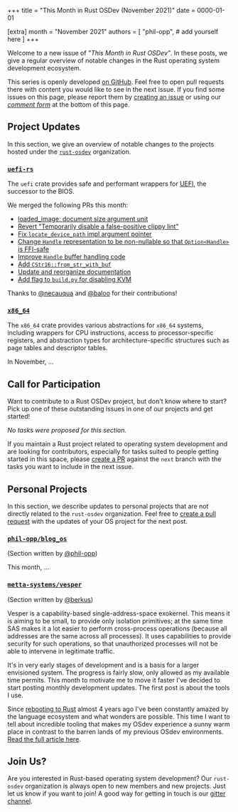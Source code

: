 +++
title = "This Month in Rust OSDev (November 2021)"
date = 0000-01-01

[extra]
month = "November 2021"
authors = [
    "phil-opp",
    # add yourself here
]
+++

Welcome to a new issue of _"This Month in Rust OSDev"_. In these posts, we give a regular overview of notable changes in the Rust operating system development ecosystem.

<!-- more -->

This series is openly developed [on GitHub](https://github.com/rust-osdev/homepage/). Feel free to open pull requests there with content you would like to see in the next issue. If you find some issues on this page, please report them by [creating an issue](https://github.com/rust-osdev/homepage/issues/new) or using our [_comment form_](#comment-form) at the bottom of this page.

<!--
    This is a draft for the upcoming "This Month in Rust OSDev (November 2021)" post.
    Feel free to create pull requests against the `next` branch to add your
    content here.
    Please take a look at the past posts on https://rust-osdev.com/ to see the
    general structure of these posts.
-->

## Project Updates

In this section, we give an overview of notable changes to the projects hosted under the [`rust-osdev`] organization.

[`rust-osdev`]: https://github.com/rust-osdev/about

### [`uefi-rs`](https://github.com/rust-osdev/uefi-rs)

The `uefi` crate provides safe and performant wrappers for [UEFI](https://en.wikipedia.org/wiki/Unified_Extensible_Firmware_Interface), the successor to the BIOS.

We merged the following PRs this month:

- [loaded_image: document size argument unit](https://github.com/rust-osdev/uefi-rs/pull/308)
- [Revert "Temporarily disable a false-positive clippy lint"](https://github.com/rust-osdev/uefi-rs/pull/312)
- [Fix `locate_device_path` impl argument pointer](https://github.com/rust-osdev/uefi-rs/pull/310)
- [Change `Handle` representation to be non-nullable so that `Option<Handle>` is FFI-safe](https://github.com/rust-osdev/uefi-rs/pull/309)
- [Improve `Handle` buffer handling code](https://github.com/rust-osdev/uefi-rs/pull/314)
- [Add `CStr16::from_str_with_buf`](https://github.com/rust-osdev/uefi-rs/pull/291)
- [Update and reorganize documentation](https://github.com/rust-osdev/uefi-rs/pull/315)
- [Add flag to `build.py` for disabling KVM](https://github.com/rust-osdev/uefi-rs/pull/316)

Thanks to [@necauqua](https://github.com/necauqua) and [@baloo](https://github.com/baloo) for their contributions!

### [`x86_64`](https://github.com/rust-osdev/x86_64)

The `x86_64` crate provides various abstractions for `x86_64` systems, including wrappers for CPU instructions, access to processor-specific registers, and abstraction types for architecture-specific structures such as page tables and descriptor tables.

In November, …

## Call for Participation

Want to contribute to a Rust OSDev project, but don't know where to start? Pick up one of these outstanding
issues in one of our projects and get started!

<!--
Please use the following template for adding items:
- [(`repo_name`) Issue Description](https://example.com/link-to-issue)
-->

<span class="gray">

_No tasks were proposed for this section._

</span>

If you maintain a Rust project related to operating system development and are looking for contributors, especially for tasks suited to people getting started in this space, please [create a PR](https://github.com/rust-osdev/homepage/pulls) against the `next` branch with the tasks you want to include in the next issue.

## Personal Projects

In this section, we describe updates to personal projects that are not directly related to the `rust-osdev` organization. Feel free to [create a pull request](https://github.com/rust-osdev/homepage/pulls) with the updates of your OS project for the next post.

### [`phil-opp/blog_os`](https://github.com/phil-opp/blog_os)

<span class="gray">(Section written by [@phil-opp](https://github.com/phil-opp))</span>

This month, ...

### [`metta-systems/vesper`](https://github.com/metta-systems/vesper)

<span class="gray">(Section written by [@berkus](https://github.com/berkus))</span>

Vesper is a capability-based single-address-space exokernel. This means it is aiming to be small, to provide only isolation primitives; at the same time SAS makes it a lot easier to perform cross-process operations (because all addresses are the same across all processes). It uses capabilities to provide security for such operations, so that unauthorized processes will not be able to intervene in legitimate traffic.

It's in very early stages of development and is a basis for a larger envisioned system. The progress is fairly slow, only allowed as my available time permits. This month to motivate me to move it faster I've decided to start posting monthly development updates. The first post is about the tools I use.

Since [rebooting to Rust](https://metta.systems/blog/reboot-to-rust/) almost 4 years ago I've been constantly amazed by the language ecosystem and what wonders are possible. This time I want to tell about incredible tooling that makes my OSdev experience a sunny warm place in contrast to the barren lands of my previous OSdev environments. [Read the full article here](https://metta.systems/blog/osdev-tooling/).

## Join Us?

Are you interested in Rust-based operating system development? Our `rust-osdev` organization is always open to new members and new projects. Just let us know if you want to join! A good way for getting in touch is our [gitter channel](https://gitter.im/rust-osdev/Lobby).


<!--
TODO: Update publication date
-->
